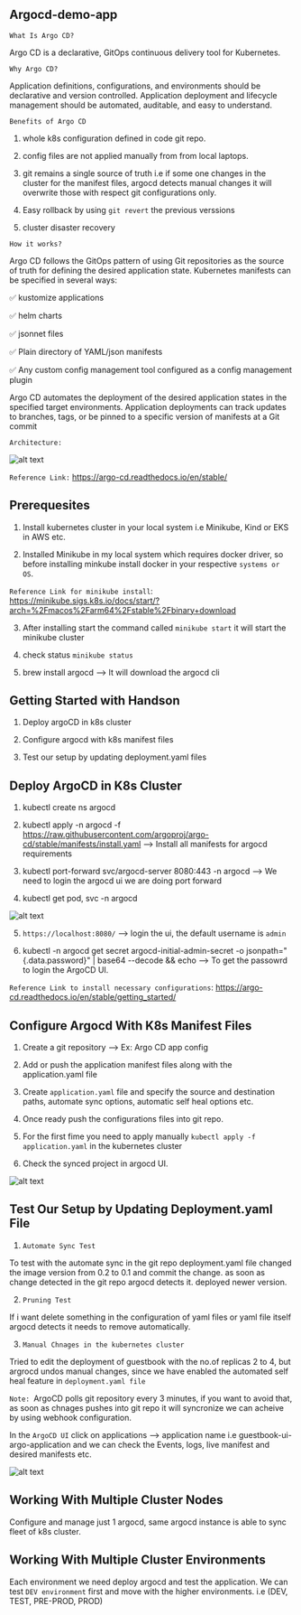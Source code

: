## Argocd-demo-app ##

`What Is Argo CD?`

Argo CD is a declarative, GitOps continuous delivery tool for Kubernetes.

`Why Argo CD?`

Application definitions, configurations, and environments should be declarative and version controlled. Application deployment and lifecycle management should be automated, auditable, and easy to understand.

`Benefits of Argo CD`

1. whole k8s configuration defined in code git repo.

2. config files are not applied manually from from local laptops.

3. git remains a single source of truth i.e if some one changes in the cluster for the manifest files, argocd detects manual changes it will overwrite those with respect git configurations only.

4. Easy rollback by using `git revert` the previous verssions

5. cluster disaster recovery


`How it works?`

Argo CD follows the GitOps pattern of using Git repositories as the source of truth for defining the desired application state. Kubernetes manifests can be specified in several ways:

✅ kustomize applications

✅ helm charts

✅ jsonnet files

✅ Plain directory of YAML/json manifests

✅ Any custom config management tool configured as a config management plugin

Argo CD automates the deployment of the desired application states in the specified target environments. Application deployments can track updates to branches, tags, or be pinned to a specific version of manifests at a Git commit

`Architecture:`

![alt text](ArgoCD-Architecture.png)

`Reference Link:` https://argo-cd.readthedocs.io/en/stable/

## Prerequesites ##

1. Install kubernetes cluster in your local system i.e Minikube, Kind or EKS in AWS etc.

2. Installed Minikube in my local system which requires docker driver, so before installing minkube install docker in your respective `systems or OS`.

`Reference Link for minikube install`: https://minikube.sigs.k8s.io/docs/start/?arch=%2Fmacos%2Farm64%2Fstable%2Fbinary+download

3. After installing start the command called `minikube start` it will start the minikube cluster

4. check status `minikube status`

5. brew install argocd --> It will download the argocd cli

## Getting Started with Handson ##

1. Deploy argoCD in k8s cluster

2. Configure argocd with k8s manifest files

3. Test our setup by updating deployment.yaml files

## Deploy ArgoCD in K8s Cluster ##

1. kubectl create ns argocd

2. kubectl apply -n argocd -f https://raw.githubusercontent.com/argoproj/argo-cd/stable/manifests/install.yaml —> Install all manifests for argocd requirements

3. kubectl port-forward svc/argocd-server 8080:443 -n argocd  —> We need to login the argocd ui we are doing port forward

4. kubectl get pod, svc -n argocd

![alt text](Argocd-pods-svc.png)

5. `https://localhost:8080/` —> login the ui, the default username is `admin`

6. kubectl -n argocd get secret argocd-initial-admin-secret -o jsonpath="{.data.password}" | base64 --decode && echo --> To get the passowrd to login the ArgoCD UI.


`Reference Link to install necessary configurations`: https://argo-cd.readthedocs.io/en/stable/getting_started/

## Configure Argocd With K8s Manifest Files ##


1. Create a git repository —> Ex: Argo CD app config

2. Add or push the application manifest files along with the application.yaml file

3. Create `application.yaml` file and specify the source and destination paths, automate sync options, automatic self heal options etc.

4. Once ready push the configurations files into git repo.

5. For the first fime you need to apply manually `kubectl apply -f application.yaml` in the kubernetes cluster

6. Check the synced project in argocd UI.

![alt text](Argocd-sync-project.png)


## Test Our Setup by Updating Deployment.yaml File ##

1. `Automate Sync Test`

To test with the automate sync in the git repo deployment.yaml file changed the image version from 0.2 to 0.1 and commit the change. as soon as change detected in the git repo argocd detects it. deployed newer version.

2. `Pruning Test`

If i want delete something in the configuration of yaml files or yaml file itself argocd detects it needs to remove automatically.

3. `Manual Chnages in the kubernetes cluster`

Tried to edit the deployment of guestbook with the no.of replicas 2 to 4, but argrocd undos manual changes, since we have enabled the automated self heal feature in `deployment.yaml file`

`Note: `ArgoCD polls git repository every 3 minutes, if you want to avoid that, as soon as chnages pushes into git repo it will syncronize we can acheive by using webhook configuration.

In the `ArgoCD UI` click on applications --> application name i.e guestbook-ui-argo-application and we can check the Events, logs, live manifest and desired manifests etc.

![alt text](ArgoCD-Configuration-Options-UI.png)

## Working With Multiple Cluster Nodes ##

Configure and manage just 1 argocd, same argocd instance is able to sync fleet of k8s cluster.

## Working With Multiple Cluster Environments ##

Each environment we need deploy argocd and test the application. We can test `DEV environment` first and move with the higher environments. i.e (DEV, TEST, PRE-PROD, PROD)
